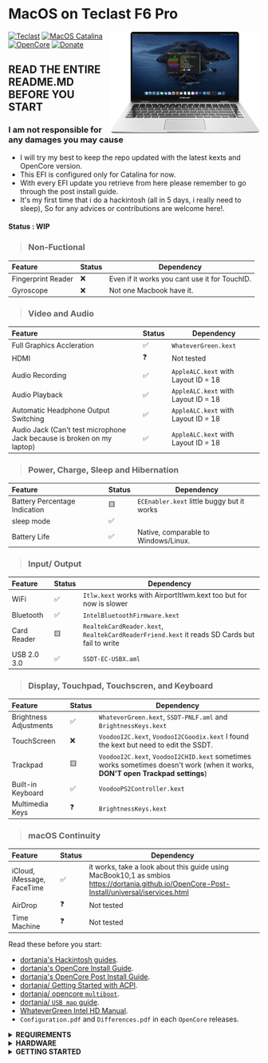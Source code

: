# MacOS on Teclast F6 Pro

<img align="right" src="/Other/Pics/F6_Pro.png" alt="Teclast F6 Pro macOS Hackintosh OpenCore" width="300">

[![Teclast](https://img.shields.io/badge/Teclast-F6%20PRO-blue)](https://www.teclast.com/en/zt/nb/F6Pro/)
[![MacOS Catalina](https://img.shields.io/badge/Catalina-10.15-red.svg)](https://www.apple.com/)
[![OpenCore](https://img.shields.io/badge/OpenCore-0.7.8-blue)](https://github.com/acidanthera/OpenCorePkg/releases/latest)
[![Donate](https://img.shields.io/badge/-Buy%20me%20a%20coffee-orange.svg)](https://www.buymeacoffee.com/Foxsterx3)

## READ THE ENTIRE README.MD BEFORE YOU START

### I am not responsible for any damages you may cause

- I will try my best to keep the repo updated with the latest kexts and OpenCore version.
- This EFI is configured only for Catalina for now.
- With every EFI update you retrieve from here please remember to go through the post install guide.
- It's my first time that i do a hackintosh (all in 5 days, i really need to sleep), So for any advices or contributions are welcome here!. 

#### Status : WIP

> ### Non-Fuctional

| Feature                              | Status | Dependency          |
| :----------------------------------- | ------ | ------------------- |
| Fingerprint Reader                   | ❌   | Even if it works you cant use it for TouchID. |
| Gyroscope                            | ❌   | Not one Macbook have it. |


> ### Video and Audio

| Feature                              | Status | Dependency          |
| :----------------------------------- | ------ | ------------------- |
| Full Graphics Accleration            | ✅   | `WhateverGreen.kext`  |
| HDMI                                 | ❓   |  Not tested           |
| Audio Recording                      | ✅   | `AppleALC.kext` with Layout ID = 18   |
| Audio Playback                       | ✅   | `AppleALC.kext` with Layout ID = 18   |
| Automatic Headphone Output Switching | ✅   | `AppleALC.kext` with Layout ID = 18   |
| Audio Jack (Can't test microphone Jack because is broken on my laptop) | ✅   | `AppleALC.kext` with Layout ID = 18   |

  
> ### Power, Charge, Sleep and Hibernation

| Feature                              | Status | Dependency          |
| :----------------------------------- | ------ | ------------------- |
| Battery Percentage Indication        | 🟨   | `ECEnabler.kext` little buggy but it works  | 
| sleep mode                           | ✅   |                                    |   
| Battery Life                         | ✅   | Native, comparable to Windows/Linux. |

> ### Input/ Output

| Feature                              | Status | Dependency          |
| :----------------------------------- | ------ | ------------------- |
| WiFi                                 | ✅   | `Itlw.kext`  works with AirportItlwm.kext too but for now is slower |
| Bluetooth                            | ✅   | `IntelBluetoothFirmware.kext`  |
| Card Reader                          | 🟨    | `RealtekCardReader.kext`,  `RealtekCardReaderFriend.kext` it reads SD Cards but fail to write |
| USB 2.0 3.0                          | ✅   | `SSDT-EC-USBX.aml` |

> ### Display, Touchpad, Touchscren, and Keyboard

| Feature                              | Status | Dependency          |
| :----------------------------------- | ------ | ------------------- |
| Brightness Adjustments | ✅  | `WhateverGreen.kext`, `SSDT-PNLF.aml` and `BrightnessKeys.kext`|
| TouchScreen            | ❌  | `VoodooI2C.kext`, `VoodooI2CGoodix.kext` I found the kext but need to edit the SSDT. |
| Trackpad               | 🟨  | `VoodooI2C.kext`, `VoodooI2CHID.kext` sometimes works sometimes doesn't work (when it works, **DON'T open Trackpad settings**) |
| Built-in Keyboard      | ✅  | `VoodooPS2Controller.kext` |
| Multimedia Keys        | ❓  | `BrightnessKeys.kext` |

> ### macOS Continuity

| Feature                              | Status | Dependency          |
| :----------------------------------- | ------ | ------------------- |
| iCloud, iMessage, FaceTime           | ✅   | it works, take a look about this guide using MacBook10,1 as smbios https://dortania.github.io/OpenCore-Post-Install/universal/iservices.html |
| AirDrop                              | ❓   | Not tested  |
| Time Machine                         | ❓   | Not tested  |

Read these before you start:

- [dortania's Hackintosh guides](https://github.com/dortania).
- [dortania's OpenCore Install Guide](https://dortania.github.io/OpenCore-Install-Guide/).
- [dortania's OpenCore Post Install Guide](https://dortania.github.io/OpenCore-Post-Install/).
- [dortania/ Getting Started with ACPI](https://dortania.github.io/Getting-Started-With-ACPI/).
- [dortania/ opencore `multiboot`](https://github.com/dortania/OpenCore-Multiboot).
- [dortania/ `USB map` guide](https://dortania.github.io/OpenCore-Post-Install/usb/).
- [WhateverGreen Intel HD Manual](https://github.com/acidanthera/WhateverGreen/blob/master/Manual/FAQ.IntelHD.en.md).
- `Configuration.pdf` and `Differences.pdf` in each `OpenCore` releases.

</details>

<details>
<summary><strong> REQUIREMENTS </strong></summary>
<br>

- A macOS machine(optional): to create the macOS installer.
- Flash drive, 128GB or more, for the above purpose.  
- [ProperTree](https://github.com/corpnewt/ProperTree) if you need to edit plist files.  
- [MaciASL](https://github.com/acidanthera/MaciASL), for patching ACPI tables and editing ACPI patches.
- [MountEFI](https://github.com/corpnewt/MountEFI) to quickly mount EFI partitions.  
- [IORegistryExplorer](https://developer.apple.com/downloads), for diagnosis.  
- Patience and time, especially if this is your first time Hackintosh-ing.

</details>

<details>
<summary><strong> HARDWARE </strong></summary>
<br>

| Teclast F6 Pro | Hardware                 | 
| :--------------|------------------------- |
| CPU            |  Intel m3-7Y30           | 
| SSD            |  128 GB                  | 
| Display        |  13' IPS (1920x1080)     |  
| WiFi & BT      |  Intel Wireless-AC 3165  |

</details>

<details>
<summary><strong> GETTING STARTED </strong></summary>
<br>

Before you do anything, please familiarize yourself with basic Hackintosh terminologies and the basic Hackintosh process by throughly reading Dortania guides as linked in `REFERENCES`

- Creating a macOS installer: refer to [Dortania's OpenCore Install Guide](https://dortania.github.io/OpenCore-Install-Guide/installer-guide/)
- [**README-HARDWARE**](/Other/README_HARDWARE.md): Requirements before installing.
- [**README-OTHERS**](/Other/README_OTHERS.md): for post installation settings and other remarks.

<details>
<summary><strong> CREDITS </strong></summary>
<br>

- [Apple](https://www.apple.com) for macOS.
- [Acidanthera](https://github.com/acidanthera) for all the kexts/utilities that they made.
- [Dortania](https://github.com/dortania) for for the OpenCore Install Guide.

</details>

